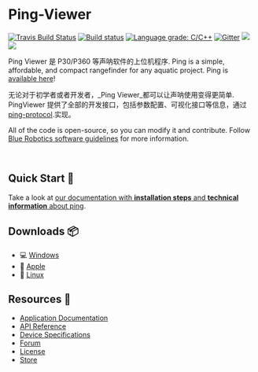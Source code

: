 # Ping-Viewer

[![Travis Build Status](https://travis-ci.org/bluerobotics/ping-viewer.svg?branch=master)](https://travis-ci.org/bluerobotics/ping-viewer)
[![Build status](https://ci.appveyor.com/api/projects/status/y4nl4spd3yw1s4bn/branch/master?svg=true)](https://ci.appveyor.com/project/blueroboticsappveyor/ping-viewer/branch/master)
[![Language grade: C/C++](https://img.shields.io/lgtm/grade/cpp/g/bluerobotics/ping-viewer.svg?logo=lgtm&logoWidth=18)](https://lgtm.com/projects/g/bluerobotics/ping-viewer/context:cpp)
[![Gitter](https://img.shields.io/badge/gitter-online-green.svg)](https://gitter.im/bluerobotics/discussion/)
![](https://img.shields.io/github/commit-activity/4w/bluerobotics/ping-viewer.svg)
![](https://img.shields.io/github/search/bluerobotics/ping-viewer/TODO:.svg)


Ping Viewer 是 P30/P360 等声呐软件的上位机程序. Ping is a simple, affordable, and compact rangefinder
for any aquatic project. Ping is [available here][4]!

无论对于初学者或者开发者，_Ping Viewer_都可以让声呐使用变得更简单. PingViewer 提供了全部的开发接口，包括参数配置、可视化接口等信息，通过 [ping-protocol][1].实现。

All of the code is open-source, so you can modify it and contribute. Follow [Blue Robotics software guidelines][3] for more information.

<br/>

## Quick Start :blue_book:

Take a look at [our documentation with **installation steps** and **technical information** about ping][2].

## Downloads :package:

- :computer: [Windows](https://github.com/bluerobotics/ping-viewer/releases/download/stable/pingviewer_release.zip)
- :apple: [Apple](https://github.com/bluerobotics/ping-viewer/releases/download/stable/pingviewer-release.dmg)
- :penguin: [Linux](https://github.com/bluerobotics/ping-viewer/releases/download/stable/pingviewer-x86_64.AppImage)

## Resources :paperclip:

* [Application Documentation][2]
* [API Reference][1]
* [Device Specifications](https://www.bluerobotics.com/store/sensors-sonars-cameras/sonar/ping-sonar-r2-rp/#tab-technical-details)
* [Forum][5]
* [License](http://github.com/bluerobotics/ping-viewer/blob/master/LICENSE.md)
* [Store][4]

[1]: https://github.com/bluerobotics/ping-protocol
[2]: https://docs.bluerobotics.com/ping-viewer/
[3]: https://github.com/bluerobotics/software-guidelines
[4]: http://searobotix.com/p30-sonar/
[5]: https://discuss.bluerobotics.com/
